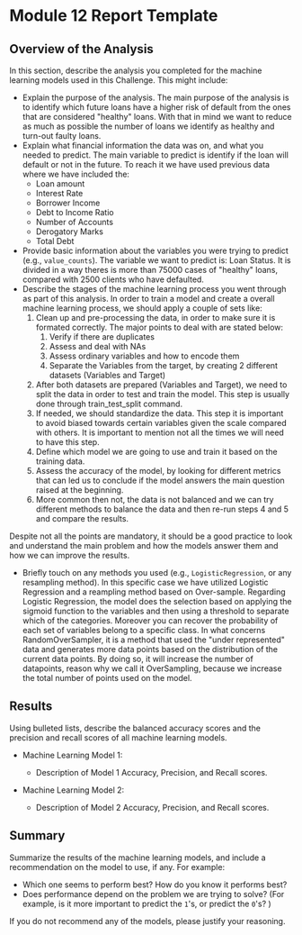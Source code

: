 # Module 12 Report Template

## Overview of the Analysis

In this section, describe the analysis you completed for the machine learning models used in this Challenge. This might include:

* Explain the purpose of the analysis.
The main purpose of the analysis is to identify which future loans have a higher risk of default from the ones that are considered "healthy" loans. With that in mind we want to reduce as much as possible the number of loans we identify as healthy and turn-out faulty loans.
* Explain what financial information the data was on, and what you needed to predict.
The main variable to predict is identify if the loan will default or not in the future. To reach it we have used previous data where we have included the:
    * Loan amount
    * Interest Rate
    * Borrower Income
    * Debt to Income Ratio
    * Number of Accounts
    * Derogatory Marks
    * Total Debt
* Provide basic information about the variables you were trying to predict (e.g., `value_counts`).
The variable we want to predict is: Loan Status. It is divided in a way theres is more than 75000 cases of "healthy" loans, compared with 2500 clients who have defaulted.
* Describe the stages of the machine learning process you went through as part of this analysis.
In order to train a model and create a overall machine learning process, we should apply a couple of sets like:
    1. Clean up and pre-processing the data, in order to make sure it is formated correctly. The major points to deal with are stated below:
        1. Verify if there are duplicates
        2. Assess and deal with NAs
        3. Assess ordinary variables and how to encode them
        4. Separate the Variables from the target, by creating 2 different datasets (Variables and Target)
    2. After both datasets are prepared (Variables and Target), we need to split the data in order to test and train the model. This step is usually done through train_test_split command.
    3. If needed, we should standardize the data. This step it is important to avoid biased towards certain variables given the scale compared with others. It is important to mention not all the times we will need to have this step.
    4. Define which model we are going to use and train it based on the training data.
    5. Assess the accuracy of the model, by looking for different metrics that can led us to conclude if the model answers the main question raised at the beginning.
    6. More common then not, the data is not balanced and we can try different methods to balance the data and then re-run steps 4 and 5 and compare the results.
    
Despite not all the points are mandatory, it should be a good practice to look and understand the main problem and how the models answer them and how we can improve the results.
* Briefly touch on any methods you used (e.g., `LogisticRegression`, or any resampling method).
In this specific case we have utilized Logistic Regression and a reampling method based on Over-sample.
Regarding Logistic Regression, the model does the selection based on applying the sigmoid function to the variables and then using a threshold to separate which of the categories. Moreover you can recover the probability of each set of variables belong to a specific class.
In what concerns RandomOverSampler, it is a method that used the "under represented" data and generates more data points based on the distribution of the current data points. By doing so, it will increase the number of datapoints, reason why we call it OverSampling, because we increase the total number of points used on the model.

## Results

Using bulleted lists, describe the balanced accuracy scores and the precision and recall scores of all machine learning models.

* Machine Learning Model 1:
  * Description of Model 1 Accuracy, Precision, and Recall scores.



* Machine Learning Model 2:
  * Description of Model 2 Accuracy, Precision, and Recall scores.

## Summary

Summarize the results of the machine learning models, and include a recommendation on the model to use, if any. For example:
* Which one seems to perform best? How do you know it performs best?
* Does performance depend on the problem we are trying to solve? (For example, is it more important to predict the `1`'s, or predict the `0`'s? )

If you do not recommend any of the models, please justify your reasoning.
